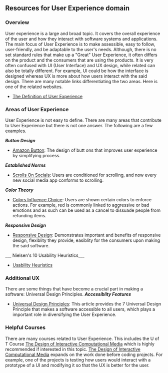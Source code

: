 ## Resources for User Experience domain

### Overview

User experience is a large and broad topic. It covers the overall experience of the user and how they interact with software systems and applications. The main focus of User Experience is to make assessible, easy to follow, user-friendly, and be adaptable to the user's needs. Although, there is no set standard rules that make up a "Great" User Experience, it often differs on the product and the consumers that are using the products. It is very often confused with UI (User Interface) and UX design, while related can also be totally different. For example, UI could be how the interface is designed whereas UX is more about how users interact with the said design.
There are many notable links differentiating the two areas. Here is one of the related websites.

- [The Definition of User Experience](https://www.nngroup.com/articles/definition-user-experience/)

### Areas of User Experience

User Experience is not easy to define. There are many areas that contribute to User Experience but there is not one answer. The following are a few examples.

___Button Design___ 
- [Amazon Button](https://medium.com/@cccalibour/how-ux-design-makes-a-difference-amazons-continue-button-901618a8b00e): The design of butt
ons that improves user experience by simplifying process.

___Established Norms___
- [Scrolls On Socials](https://forgeandsmith.com/blog/scrolling-vs-clicking-whats-the-preferred-user-experience/): Users are conditioned for scrolling, and now every new social media app conforms to scrolling.

___Color Theory___
- [Colors Influence Choice](https://usabilitygeek.com/colour-user-experience-psychology/#:~:text=Colour%20plays%20a%20crucial%20role,and%20identified%20with%20your%20industry.): Users are shown certain colors to enforce actions. For example, red is commonly linked to aggressive or bad emotions and as such can be used as a cancel to dissuade people from refunding items.

___Responsive Design___
- [Responsive Design](https://devrix.com/tutorial/important-responsive-design/): Demonstrates important and benefits of responsive design, flexiblity they provide, easiblity for the consumers upon making the said software. 

___ Nielsen's 10 Usability Heuristics___
- [Usability Heuristics](./User_Experience/Usability_Heuristics.md)

### Additional UX

There are some things that have become a crucial part in making a software: Universal Design Principles. 
___Accessiblity Features___
- [Universal Design Principles](https://www.buffalo.edu/access/help-and-support/topic3/universaldesignprinciples.html): This article provides the 7 Universal Design Principle that makes a software accessible to all users, which plays a important role in diversifying the User Experience. 

### Helpful Courses

There are many courses related to User Experience. This includes the U of T Course [The Design of Interactive Computational Media](https://artsci.calendar.utoronto.ca/course/csc318h1) which is highly recommended if interested in this topic. [The Design of Interactive Computational Media](https://artsci.calendar.utoronto.ca/course/csc318h1) expands on the work done before coding projects. For example, one of the projects is testing how users would interact with a prototype of a UI and modifying it so that the UX is better for the user.
